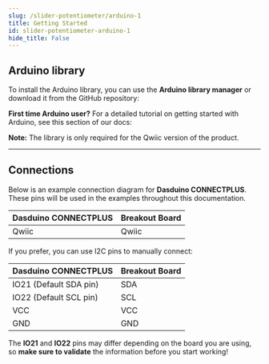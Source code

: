 ```yaml
---
slug: /slider-potentiometer/arduino-1 
title: Getting Started
id: slider-potentiometer-arduino-1 
hide_title: False
---
```


## Arduino library

To install the Arduino library, you can use the **Arduino library manager** or download it from the GitHub repository:
<QuickLink  
  title="Slider-Potentiometer-with-easyC Arduino Library"  
  description="Soldered-Slider-Potentiometer-with-easyC-Arduino-Library"  
  url="https://github.com/SolderedElectronics/Soldered-Slider-Potentiometer-with-easyC-Arduino-Library/tree/main"  
/>  

<InfoBox>

**First time Arduino user?** For a detailed tutorial on getting started with Arduino, see this section of our docs:

<QuickLink  
  title="Getting started with Arduino"  
  description="A full, comprehensive tutorial on how to fully set up and upload code for the first time on an Arduino board, from scratch!"  
  url="#"  
/>  

**Note:** The library is only required for the Qwiic version of the product.

</InfoBox>

---

## Connections

Below is an example connection diagram for **Dasduino CONNECTPLUS**. These pins will be used in the examples throughout this documentation.

| **Dasduino CONNECTPLUS** | **Breakout Board** |
| ------------------------ | ------------------ |
| Qwiic                    | Qwiic              |

<InfoBox>

If you prefer, you can use I2C pins to manually connect:

| **Dasduino CONNECTPLUS** | **Breakout Board** |
| ------------------------ | ------------------ |
| IO21 (Default SDA pin)   | SDA                |
| IO22 (Default SCL pin)   | SCL                |
| VCC                      | VCC                |
| GND                      | GND                |

</InfoBox>

<WarningBox> The **IO21** and **IO22** pins may differ depending on the board you are using, so **make sure to validate** the information before you start working! </WarningBox>